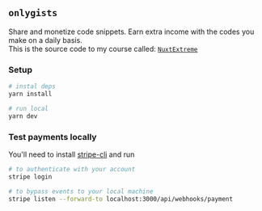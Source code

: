 ## `onlygists`

Share and monetize code snippets. Earn extra income with the codes you make on a daily basis.  
This is the source code to my course called: [`NuxtExtreme`](https://luckyhackers.academy/course/nuxt-extreme)

### Setup

```sh
# instal deps
yarn install

# run local
yarn dev
```

### Test payments locally

You'll need to install [stripe-cli](https://docs.stripe.com/stripe-cli/overview) and run

```sh
# to authenticate with your account
stripe login

# to bypass events to your local machine
stripe listen --forward-to localhost:3000/api/webhooks/payment
```
